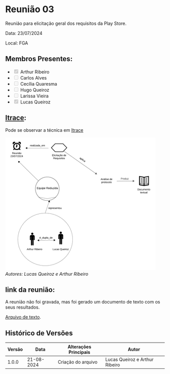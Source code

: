 # Reunião 03
Reunião para elicitação geral dos requisitos da Play Store.

Data:  23/07/2024 

Local: FGA


## Membros Presentes:
<form>
  <ul>
    <li><input type="checkbox" id="membro1" checked disabled ><label for="membro1"> Arthur Ribeiro</label></li>
    <li><input type="checkbox" id="membro2" disabled><label for="membro2"> Carlos Alves</label></li>
    <li><input type="checkbox" id="membro3" disabled><label for="membro3"> Cecília Quaresma</label></li>
    <li><input type="checkbox" id="membro4" disabled><label for="membro4"> Hugo Queiroz</label></li>
    <li><input type="checkbox" id="membro4" disabled><label for="membro4"> Larissa Vieira</label></li>
    <li><input type="checkbox" id="membro4" checked disabled><label for="membro4"> Lucas Queiroz</label></li>
  </ul>
</form>

## [Itrace](reunioes.md#itrace):
Pode se observar a técnica em [Itrace](reunioes.md#itrace)

![alt text](../assets/imagens/iTrace_-_reuniao_23_07.jpg)
*Autores: Lucas Queiroz e Arthur Ribeiro*

## link da reunião:
A reunião não foi gravada, mas foi gerado um documento de texto com os seus resultados. 

[Arquivo de texto](https://drive.google.com/drive/folders/1G4G9lKh6nn4fyJz-xuYQs_J9-JSvwZZA?usp=sharing).


## Histórico de Versões

| Versão | Data       | Alterações Principais                             | Autor        |
|--------|------------|---------------------------------------------------|--------------|
| 1.0.0  | 21-08-2024 | Criação do arquivo | Lucas Queiroz e Arthur Ribeiro |